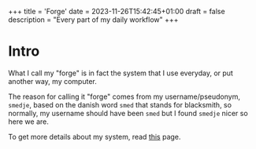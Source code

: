 +++
title = 'Forge'
date = 2023-11-26T15:42:45+01:00
draft = false
description = "Every part of my daily workflow"
+++
# Intro
What I call my "forge" is in fact the system that I use everyday, or put another way, my computer.

The reason for calling it "forge" comes from my username/pseudonym, `smedje`, based on the danish word `smed` that stands for blacksmith, so normally, my username should have been `smed` but I found `smedje` nicer so here we are.

To get more details about my system, read [this](system.md) page.